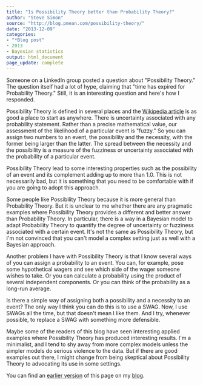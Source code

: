 ```yaml
---
title: "Is Possibility Theory better than Probability Theory?"
author: "Steve Simon"
source: "http://blog.pmean.com/possibility-theory/"
date: "2013-12-09"
categories:
- "*Blog post"
- 2013
- Bayesian statistics
output: html_document
page_update: complete
---
```


Someone on a LinkedIn group posted a question about "Possibility Theory." The question itself had a lot of hype, claiming that "time has expired for Probability Theory." Still, it is an interesting question and here's how I responded.

<!---More--->

Possibility Theory is defined in several places and the [Wikipedia article][wik1] is as good a place to start as anywhere. There is uncertainty associated with any probability statement. Rather than a precise mathematical value, our assessment of the likelihood of a particular event is "fuzzy." So you can assign two numbers to an event, the possibility and the necessity, with the former being larger than the latter. The spread between the necessity and the possibility is a measure of the fuzziness or uncertainty associated with the probability of a particular event.

Possibility Theory lead to some interesting properties such as the possibility of an event and its complement adding up to more than 1.0. This is not necessarily bad, but it is something that you need to be comfortable with if you are going to adopt this approach.

Some people like Possibility Theory because it is more general than Probability Theory. But it is unclear to me whether there are any pragmatic examples where Possibility Theory provides a different and better answer than Probability Theory. In particular, there is a way in a Bayesian model to adapt Probability Theory to quantify the degree of uncertainty or fuzziness associated with a certain event. It's not the same as Possibility Theory, but I'm not convinced that you can't model a complex setting just as well with a Bayesian approach.

Another problem I have with Possibility Theory is that I know several ways of you can assign a probability to an event. You can, for example, pose some hypothetical wagers and see which side of the wager someone wishes to take. Or you can calculate a probability using the product of several independent components. Or you can think of the probability as a long-run average.

Is there a simple way of assigning both a possibility and a necessity to an event? The only way I think you can do this is to use a SWAG. Now, I use SWAGs all the time, but that doesn't mean I like them. And I try, whenever possible, to replace a SWAG with something more defensible.

Maybe some of the readers of this blog have seen interesting applied examples where Possibility Theory has produced interesting results. I'm a minimalist, and I tend to shy away from more complex models unless the simpler models do serious violence to the data. But if there are good examples out there, I might change from being skeptical about Possibility Theory to advocating its use in some settings.

You can find an [earlier version][sim1] of this page on my [blog][sim2].

[sim1]: http://blog.pmean.com/possibility-theory/
[sim2]: http://blog.pmean.com

[wik1]: http://en.wikipedia.org/wiki/Possibility_theory
